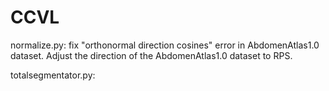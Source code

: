 # CCVL

normalize.py: fix "orthonormal direction cosines" error in AbdomenAtlas1.0 dataset. Adjust the direction of the AbdomenAtlas1.0 dataset to RPS. 

totalsegmentator.py:
